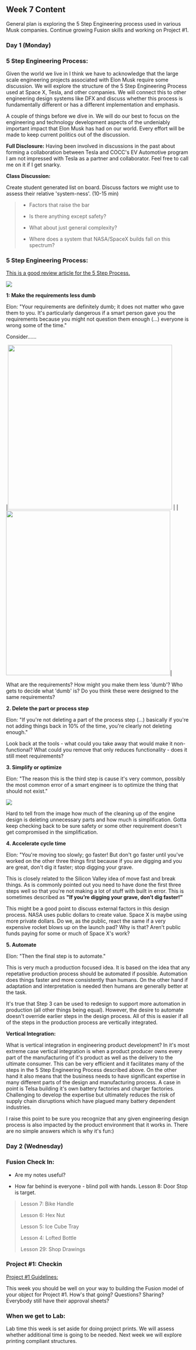 ## Week 7 Content

General plan is exploring the 5 Step Engineering process used in various Musk companies. Continue growing Fusion skills and working on Project #1.

### Day 1 (Monday)

### 5 Step Engineering Process:

Given the world we live in I think we have to acknowledge that the large scale engineering projects associated with Elon Musk require some discussion. We will explore the structure of the 5 Step Engineering Process used at Space X, Tesla, and other companies. We will connect this to other engineering design systems like DFX and discuss whether this process is fundamentally different or has a different implementation and emphasis. 

A couple of things before we dive in. We will do our best to focus on the engineering and technology development aspects of the undeniably important impact that Elon Musk has had on our world. Every effort will be made to keep current politics out of the discussion.

**Full Disclosure:** Having been involved in discussions in the past about forming a collaboration between Tesla and COCC's EV Automotive program I am not impressed with Tesla as a partner and collaborator. Feel free to call me on it if I get snarky.

**Class Discussion:** 

Create student generated list on board. Discuss factors we might use to assess their relative 'system-ness'. (10-15 min)

<blockquote>

* Factors that raise the bar

* Is there anything except safety?

* What about just general complexity?

* Where does a system that NASA/SpaceX builds fall on this spectrum?

</blockquote>


### 5 Step Engineering Process:

[This is a good review article for the 5 Step Process.](https://www.superengineer.net/blog/dfx-elon-musk-design-method)

<img src="../images/contentImages/5Step/5StepProcess.png"/>

**1: Make the requirements less dumb**

Elon: "Your requirements are definitely dumb; it does not matter who gave them to you. It's particularly dangerous if a smart person gave you the requirements because you might not question them enough (...) everyone is wrong some of the time."

Consider......

|<img src="../images/contentImages/5Step/Leatherman.jpg" width="450" /> |         | <img src="../images/contentImages/5Step/swissarmy.jpg" width="450"/>|

What are the requirements? How might you make them less 'dumb'? Who gets to decide what 'dumb' is? Do you think these were designed to the same requirements?

**2. Delete the part or process step**


Elon: "If you're not deleting a part of the process step (...) basically if you're not adding things back in 10% of the time, you're clearly not deleting enough."

Look back at the tools - what could you take away that would make it non-functional? What could you remove that only reduces functionality - does it still meet requirements?


**3. Simplify or optimize**

Elon: "The reason this is the third step is cause it's very common, possibly the most common error of a smart engineer is to optimize the thing that should not exist."

<img src="../images/contentImages/5Step/raptorImage.jpg"/>

Hard to tell from the image how much of the cleaning up of the engine design is deleting unnecessary parts and how much is simplification. Gotta keep checking back to be sure safety or some other requirement doesn't get compromised in the simplification.

**4. Accelerate cycle time**

Elon: "You're moving too slowly; go faster! But don't go faster until you've worked on the other three things first because if you are digging and you are great, don't dig it faster; stop digging your grave.

This is closely related to the Silicon Valley idea of move fast and break things. As is commonly pointed out you need to have done the first three steps well so that you're not making a lot of stuff with built in error. This is sometimes described as **"If you’re digging your grave, don’t dig faster!”**

This might be a good point to discuss external factors in this design process. NASA uses public dollars to create value. Space X is maybe using more private dollars. Do we, as the public, react the same if a very expensive rocket blows up on the launch pad? Why is that? Aren't public funds paying for some or much of Space X's work?

**5. Automate**

Elon: "Then the final step is to automate."

This is very much a production focused idea. It is based on the idea that any repetative production process should be automated if possible. Automation does things faster and more consistently than humans. On the other hand if adaptation and interpretation is needed then humans are generally better at the task.

It's true that Step 3 can be used to redesign to support more automation in production (all other things being equal). However, the desire to automate doesn't override earlier steps in the design process. All of this is easier if all of the steps in the production process are vertically integrated.

**Vertical Integration:**

What is vertical integration in engineering product development? In it's most extreme case vertical integration is when a product producer owns every part of the manufacturing of it's product as well as the delivery to the ultimate consumer. This can be very efficient and it facilitates many of the steps in the 5 Step Engineering Process described above. On the other hand it also means that the business needs to have significant expertise in many different parts of the design and manufacturing process. A case in point is Telsa building it's own battery factories and charger factories. Challenging to develop the expertise but ultimately reduces the risk of supply chain disruptions which have plagued many battery dependent industries.

I raise this point to be sure you recognize that any given engineering design process is also impacted by the product environment that it works in. There are no simple answers which is why it's fun:)


### Day 2 (Wednesday)

### Fusion Check In:

* Are my notes useful?

* How far behind is everyone - blind poll with hands. Lesson 8: Door Stop is target.

<blockquote>
    
  Lesson 7: Bike Handle
    
  Lesson 6: Hex Nut
  
  Lesson 5: Ice Cube Tray
  
  Lesson 4: Lofted Bottle
  
  Lesson 29: Shop Drawings
  
</blockquote>

### Project #1: Checkin

[Project #1 Guidelines:](https://github.com/smithrockmaker/ENGR102/blob/main/Projects/Project1/Project1Guidelines.md)

This week you should be well on your way to building the Fusion model of your object for Project #1. How's that going? Questions? Sharing? Everybody still have their approval sheets?


### When we get to Lab:

Lab time this week is set aside for doing project prints. We will assess whether additional time is going to be needed. Next week we will explore printing compliant structures.





